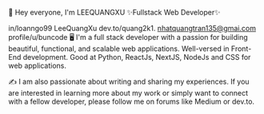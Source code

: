 👋 Hey everyone, I'm LEEQUANGXU
✨Fullstack Web Developer✨

 in/loanngo99
 LeeQuangXu
 dev.to/quang2k1.
 nhatquangtran135@gmai.com
 profile/u/buncode
🖥️ I'm a full stack developer with a passion for building beautiful, functional, and scalable web applications.
Well-versed in Front-End development. Good at Python, ReactJs, NextJS, NodeJs and CSS for web applications.

✍️ I am also passionate about writing and sharing my experiences. If you are interested in learning more about my work or simply want to connect with a fellow developer, please follow me on forums like Medium or dev.to.
